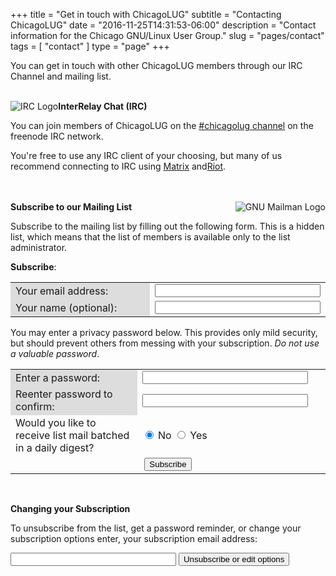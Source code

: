 +++
title = "Get in touch with ChicagoLUG"
subtitle = "Contacting ChicagoLUG"
date = "2016-11-25T14:31:53-06:00"
description = "Contact information for the Chicago GNU/Linux User Group."
slug = "pages/contact"
tags = [ "contact" ] 
type = "page"
+++

You can get in touch with other ChicagoLUG members through our IRC Channel and
mailing list.
</br>
</br>

<strong>InterRelay Chat (IRC)</strong>
<img src="/img/irc.jpg" alt="IRC Logo" style="float:left;">

You can join members of ChicagoLUG on the
[#chicagolug channel](http://webchat.freenode.net/?channels=chicagolug)
on the freenode IRC network.

You're free to use any IRC client of your choosing, but many of us recommend
connecting to IRC using [Matrix](https://matrix.org) and[Riot](https://about.riot.im/).

</br>
</br>
<strong>Subscribe to our Mailing List</strong>
<img src="/img/mailman.jpg" alt="GNU Mailman Logo" style="float:right;">

Subscribe to the mailing list by filling out the following form. This is a
hidden list, which means that the list of members is available only to the
list administrator.

<strong>Subscribe</strong>:

<FORM Method=POST ACTION="https://lists.chicagolug.org/mailman/subscribe/discuss">
  <TABLE BORDER="0" CELLSPACING="2" CELLPADDING="2" WIDTH="70%">
    <TR>
      <TD BGCOLOR="#dddddd" WIDTH="55%">Your email address:</TD>
      <TD WIDTH="33%"><INPUT type="Text" name="email" size="30" value=""></TD>
	  </TR>
    <tr>
      <td bgcolor="#dddddd" width="55%">Your name (optional):</td>
      <td width="33%"><INPUT type="Text" name="fullname" size="30" value=""></td>
    </tr>
  </table>
</form>

<p>You may enter a privacy password below. This provides only mild security, but
should prevent others from messing with your subscription.  <em>Do not use a
valuable password</em>.</p>

<FORM Method=POST ACTION="https://lists.chicagolug.org/subscribe/discuss">
  <TABLE BORDER="0" CELLSPACING="2" CELLPADDING="2" WIDTH="70%">
    <TR>
      <TD BGCOLOR="#dddddd">Enter a password:</TD>
      <TD><INPUT type="Password" name="pw" size="30"></TD>
      <TD>&nbsp;</TD></TR>
        <TR> 
          <TD BGCOLOR="#dddddd">Reenter password to confirm:</TD>
          <TD><INPUT type="Password" name="pw-conf" size="30"></TD>
          <TD>&nbsp;
					</TD>
			  </TR>
        <tr>
          <td>Would you like to receive list mail batched in a daily digest?</td>
          <td><input type=radio name="digest" value="0" CHECKED> No
            <input type=radio name="digest" value="1">  Yes
          </TD>
        </tr>
        <tr>
          <td colspan="3">
            <center><INPUT type="Submit" name="email-button" value="Subscribe"></center>
          </td>
        </tr>
      </TABLE>
    </FORM>

</br>
<p>
<strong>Changing your Subscription</strong>
<FORM Method=POST ACTION="https://lists.chicagolug.org/subscribe/discuss">
  To unsubscribe from the list, get a password reminder, or change your
  subscription options enter, your subscription email address:
  </br>
    <p><INPUT name="email" type="TEXT" value="" size="30" >
    <INPUT name="UserOptions" type="SUBMIT" value="Unsubscribe or edit options" >
    <INPUT name="language" type="HIDDEN" value="en" >
</FORM>

</br>